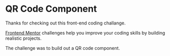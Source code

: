 # QR Code Component
Thanks for checking out this front-end coding challange.

[Frontend Mentor](https://www.frontendmentor.io) challenges help you improve your coding skills by building realistic projects.

The challenge was to build out a QR code component.
